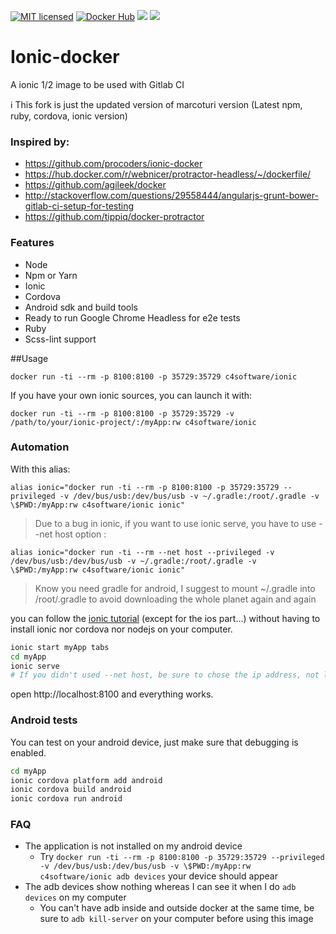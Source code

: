 [![MIT licensed](https://img.shields.io/badge/license-MIT-blue.svg)](https://tldrlegal.com/license/mit-license#summary) [![Docker Hub](https://img.shields.io/badge/docker-ready-blue.svg)](https://registry.hub.docker.com/u/c4software/ionic) [![](https://images.microbadger.com/badges/image/c4software/ionic.svg)](https://microbadger.com/images/c4software/ionic "Get your own image badge on microbadger.com") [![](https://images.microbadger.com/badges/version/c4software/ionic.svg)](https://microbadger.com/images/c4software/ionic "Get your own version badge on microbadger.com")

# Ionic-docker
A ionic 1/2 image to be used with Gitlab CI

ℹ️ This fork is just the updated version of marcoturi version (Latest npm, ruby, cordova, ionic version)

### Inspired by:
- https://github.com/procoders/ionic-docker
- https://hub.docker.com/r/webnicer/protractor-headless/~/dockerfile/
- https://github.com/agileek/docker
- http://stackoverflow.com/questions/29558444/angularjs-grunt-bower-gitlab-ci-setup-for-testing
- https://github.com/tippiq/docker-protractor

### Features
- Node
- Npm or Yarn
- Ionic
- Cordova
- Android sdk and build tools
- Ready to run Google Chrome Headless for e2e tests
- Ruby
- Scss-lint support

##Usage

```
docker run -ti --rm -p 8100:8100 -p 35729:35729 c4software/ionic
```
If you have your own ionic sources, you can launch it with:

```
docker run -ti --rm -p 8100:8100 -p 35729:35729 -v /path/to/your/ionic-project/:/myApp:rw c4software/ionic
```

### Automation
With this alias:

```
alias ionic="docker run -ti --rm -p 8100:8100 -p 35729:35729 --privileged -v /dev/bus/usb:/dev/bus/usb -v ~/.gradle:/root/.gradle -v \$PWD:/myApp:rw c4software/ionic ionic"
```

> Due to a bug in ionic, if you want to use ionic serve, you have to use --net host option :

```
alias ionic="docker run -ti --rm --net host --privileged -v /dev/bus/usb:/dev/bus/usb -v ~/.gradle:/root/.gradle -v \$PWD:/myApp:rw c4software/ionic ionic"
```

> Know you need gradle for android, I suggest to mount ~/.gradle into /root/.gradle to avoid downloading the whole planet again and again

you can follow the [ionic tutorial](http://ionicframework.com/getting-started/) (except for the ios part...) without having to install ionic nor cordova nor nodejs on your computer.

```bash
ionic start myApp tabs
cd myApp
ionic serve
# If you didn't used --net host, be sure to chose the ip address, not localhost, or you would not be able to use it
```
open http://localhost:8100 and everything works.

### Android tests
You can test on your android device, just make sure that debugging is enabled.

```bash
cd myApp
ionic cordova platform add android
ionic cordova build android
ionic cordova run android
```

### FAQ
* The application is not installed on my android device
    * Try `docker run -ti --rm -p 8100:8100 -p 35729:35729 --privileged -v /dev/bus/usb:/dev/bus/usb -v \$PWD:/myApp:rw c4software/ionic adb devices` your device should appear
* The adb devices show nothing whereas I can see it when I do `adb devices` on my computer
    * You can't have adb inside and outside docker at the same time, be sure to `adb kill-server` on your computer before using this image

